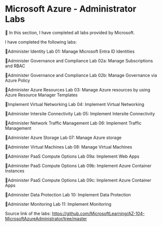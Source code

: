 # Microsoft Azure - Administrator Labs

📘 In this section, I have completed all labs provided by Microsoft.

I have completed the following labs:

🔵Administer Identity	Lab 01: Manage Microsoft Entra ID Identities

🔵Administer Governance and Compliance	Lab 02a: Manage Subscriptions and RBAC

🔵Administer Governance and Compliance	Lab 02b: Manage Governance via Azure Policy

🔵Administer Azure Resources	Lab 03: Manage Azure resources by using Azure Resource Manager Templates

🔵Implement Virtual Networking	Lab 04: Implement Virtual Networking

🔵Administer Intersite Connectivity	Lab 05: Implement Intersite Connectivity

🔵Administer Network Traffic Management	Lab 06: Implement Traffic Management

🔵Administer Azure Storage	Lab 07: Manage Azure storage

🔵Administer Virtual Machines	Lab 08: Manage Virtual Machines

🔵Administer PaaS Compute Options	Lab 09a: Implement Web Apps

🔵Administer PaaS Compute Options	Lab 09b: Implement Azure Container Instances

🔵Administer PaaS Compute Options	Lab 09c: Implement Azure Container Apps

🔵Administer Data Protection	Lab 10: Implement Data Protection

🔵Administer Monitoring	Lab 11: Implement Monitoring

Source link of the labs: https://github.com/MicrosoftLearning/AZ-104-MicrosoftAzureAdministrator/tree/master
